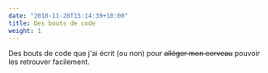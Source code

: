 ```yaml
---
date: "2018-11-28T15:14:39+10:00"
title: Des bouts de code
weight: 1
---
```


Des bouts de code que j'ai écrit (ou non) pour ~~alléger mon cerveau~~ pouvoir les retrouver facilement.

